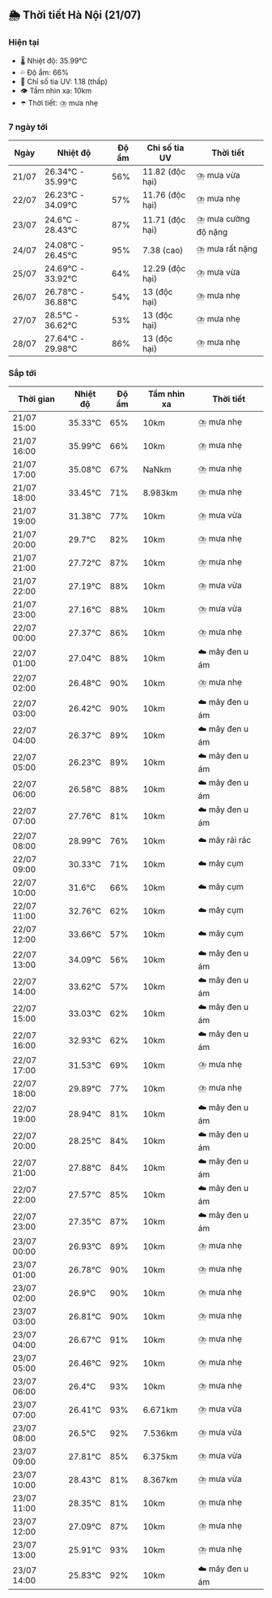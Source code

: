 ## 🌦️ Thời tiết Hà Nội (21/07)

### Hiện tại

- 🌡️ Nhiệt độ: 35.99℃
- 💦 Độ ẩm: 66%
- 🌟 Chỉ số tia UV: 1.18 (thấp)
- 👁️ Tầm nhìn xa: 10km
- ☂️ Thời tiết: ⛈️ mưa nhẹ

### 7 ngày tới

| Ngày | Nhiệt độ | Độ ẩm | Chỉ số tia UV | Thời tiết |
| --- | --- | --- | --- | --- |
| 21/07 | 26.34℃ - 35.99℃ | 56% | 11.82 (độc hại) | ⛈️ mưa vừa |
| 22/07 | 26.23℃ - 34.09℃ | 57% | 11.76 (độc hại) | ⛈️ mưa nhẹ |
| 23/07 | 24.6℃ - 28.43℃ | 87% | 11.71 (độc hại) | ⛈️ mưa cường độ nặng |
| 24/07 | 24.08℃ - 26.45℃ | 95% | 7.38 (cao) | ⛈️ mưa rất nặng |
| 25/07 | 24.69℃ - 33.92℃ | 64% | 12.29 (độc hại) | ⛈️ mưa vừa |
| 26/07 | 26.78℃ - 36.88℃ | 54% | 13 (độc hại) | ⛈️ mưa nhẹ |
| 27/07 | 28.5℃ - 36.62℃ | 53% | 13 (độc hại) | ⛈️ mưa nhẹ |
| 28/07 | 27.64℃ - 29.98℃ | 86% | 13 (độc hại) | ⛈️ mưa nhẹ |

### Sắp tới

| Thời gian | Nhiệt độ | Độ ẩm | Tầm nhìn xa | Thời tiết |
| --- | --- | --- | --- | --- |
| 21/07 15:00 | 35.33℃ | 65% | 10km | ⛈️ mưa nhẹ |
| 21/07 16:00 | 35.99℃ | 66% | 10km | ⛈️ mưa nhẹ |
| 21/07 17:00 | 35.08℃ | 67% | NaNkm | ⛈️ mưa nhẹ |
| 21/07 18:00 | 33.45℃ | 71% | 8.983km | ⛈️ mưa nhẹ |
| 21/07 19:00 | 31.38℃ | 77% | 10km | ⛈️ mưa vừa |
| 21/07 20:00 | 29.7℃ | 82% | 10km | ⛈️ mưa nhẹ |
| 21/07 21:00 | 27.72℃ | 87% | 10km | ⛈️ mưa nhẹ |
| 21/07 22:00 | 27.19℃ | 88% | 10km | ⛈️ mưa vừa |
| 21/07 23:00 | 27.16℃ | 88% | 10km | ⛈️ mưa vừa |
| 22/07 00:00 | 27.37℃ | 86% | 10km | ⛈️ mưa nhẹ |
| 22/07 01:00 | 27.04℃ | 88% | 10km | ☁️ mây đen u ám |
| 22/07 02:00 | 26.48℃ | 90% | 10km | ⛈️ mưa nhẹ |
| 22/07 03:00 | 26.42℃ | 90% | 10km | ☁️ mây đen u ám |
| 22/07 04:00 | 26.37℃ | 89% | 10km | ☁️ mây đen u ám |
| 22/07 05:00 | 26.23℃ | 89% | 10km | ☁️ mây đen u ám |
| 22/07 06:00 | 26.58℃ | 88% | 10km | ☁️ mây đen u ám |
| 22/07 07:00 | 27.76℃ | 81% | 10km | ☁️ mây đen u ám |
| 22/07 08:00 | 28.99℃ | 76% | 10km | ☁️ mây rải rác |
| 22/07 09:00 | 30.33℃ | 71% | 10km | ☁️ mây cụm |
| 22/07 10:00 | 31.6℃ | 66% | 10km | ☁️ mây cụm |
| 22/07 11:00 | 32.76℃ | 62% | 10km | ☁️ mây cụm |
| 22/07 12:00 | 33.66℃ | 57% | 10km | ☁️ mây cụm |
| 22/07 13:00 | 34.09℃ | 56% | 10km | ☁️ mây đen u ám |
| 22/07 14:00 | 33.62℃ | 57% | 10km | ☁️ mây đen u ám |
| 22/07 15:00 | 33.03℃ | 62% | 10km | ☁️ mây đen u ám |
| 22/07 16:00 | 32.93℃ | 62% | 10km | ☁️ mây đen u ám |
| 22/07 17:00 | 31.53℃ | 69% | 10km | ⛈️ mưa nhẹ |
| 22/07 18:00 | 29.89℃ | 77% | 10km | ⛈️ mưa nhẹ |
| 22/07 19:00 | 28.94℃ | 81% | 10km | ☁️ mây đen u ám |
| 22/07 20:00 | 28.25℃ | 84% | 10km | ☁️ mây đen u ám |
| 22/07 21:00 | 27.88℃ | 84% | 10km | ☁️ mây đen u ám |
| 22/07 22:00 | 27.57℃ | 85% | 10km | ☁️ mây đen u ám |
| 22/07 23:00 | 27.35℃ | 87% | 10km | ☁️ mây đen u ám |
| 23/07 00:00 | 26.93℃ | 89% | 10km | ⛈️ mưa nhẹ |
| 23/07 01:00 | 26.78℃ | 90% | 10km | ⛈️ mưa nhẹ |
| 23/07 02:00 | 26.9℃ | 90% | 10km | ⛈️ mưa nhẹ |
| 23/07 03:00 | 26.81℃ | 90% | 10km | ⛈️ mưa nhẹ |
| 23/07 04:00 | 26.67℃ | 91% | 10km | ⛈️ mưa nhẹ |
| 23/07 05:00 | 26.46℃ | 92% | 10km | ⛈️ mưa nhẹ |
| 23/07 06:00 | 26.4℃ | 93% | 10km | ⛈️ mưa nhẹ |
| 23/07 07:00 | 26.41℃ | 93% | 6.671km | ⛈️ mưa vừa |
| 23/07 08:00 | 26.5℃ | 92% | 7.536km | ⛈️ mưa vừa |
| 23/07 09:00 | 27.81℃ | 85% | 6.375km | ⛈️ mưa vừa |
| 23/07 10:00 | 28.43℃ | 81% | 8.367km | ⛈️ mưa vừa |
| 23/07 11:00 | 28.35℃ | 81% | 10km | ⛈️ mưa nhẹ |
| 23/07 12:00 | 27.09℃ | 87% | 10km | ⛈️ mưa nhẹ |
| 23/07 13:00 | 25.91℃ | 93% | 10km | ⛈️ mưa nhẹ |
| 23/07 14:00 | 25.83℃ | 92% | 10km | ☁️ mây đen u ám |
